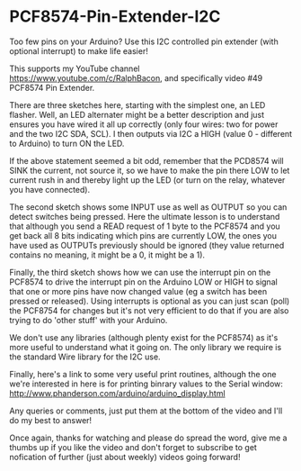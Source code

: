 # PCF8574-Pin-Extender-I2C
Too few pins on your Arduino? Use this I2C controlled pin extender (with optional interrupt) to make life easier!

This supports my YouTube channel https://www.youtube.com/c/RalphBacon, and specifically video #49 PCF8574 Pin Extender.

There are three sketches here, starting with the simplest one, an LED flasher. Well, an LED alternater might be a better description and just ensures you have wired it all up correctly (only four wires: two for power and the two I2C SDA, SCL). I then outputs via I2C a HIGH (value 0 - different to Arduino) to turn ON the LED.

If the above statement seemed a bit odd, remember that the PCD8574 will SINK the current, not source it, so we have to make the pin there LOW to let current rush in and thereby light up the LED (or turn on the relay, whatever you have connected).

The second sketch shows some INPUT use as well as OUTPUT so you can detect switches being pressed. Here the ultimate lesson is to understand that although you send a READ request of 1 byte to the PCF8574 and you get back all 8 bits indicating which pins are currently LOW, the ones you have used as OUTPUTs previously should be ignored (they value returned contains no meaning, it might be a 0, it might be a 1).

Finally, the third sketch shows how we can use the interrupt pin on the PCF8574 to drive the interrupt pin on the Arduino LOW or HIGH to signal that one or more pins have now changed value (eg a switch has been pressed or released). Using interrupts is optional as you can just scan (poll) the PCF8754 for changes but it's not very efficient to do that if you are also trying to do 'other stuff' with your Arduino.

We don't use any libraries (although plenty exist for the PCF8574) as it's more useful to understand what it going on. The only library we require is the standard Wire library for the I2C use.

Finally, here's a link to some very useful print routines, although the one we're interested in here is for printing binrary values to the Serial window:
http://www.phanderson.com/arduino/arduino_display.html 

Any queries or comments, just put them at the bottom of the video and I'll do my best to answer!

Once again, thanks for watching and please do spread the word, give me a thumbs up if you like the video and don't forget to subscribe to get nofication of further (just about weekly) videos going forward!
